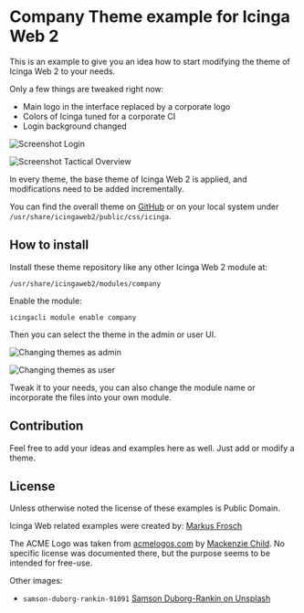 Company Theme example for Icinga Web 2
======================================

This is an example to give you an idea how to start modifying the theme
of Icinga Web 2 to your needs.

Only a few things are tweaked right now:

* Main logo in the interface replaced by a corporate logo
* Colors of Icinga tuned for a corporate CI
* Login background changed

![Screenshot Login](screenshots/login.png)

![Screenshot Tactical Overview](screenshots/tac.png)

In every theme, the base theme of Icinga Web 2 is applied, and modifications need to be
added incrementally.

You can find the overall theme on [GitHub](https://github.com/Icinga/icingaweb2/tree/master/public/css/icinga)
or on your local system under `/usr/share/icingaweb2/public/css/icinga`.

## How to install

Install these theme repository like any other Icinga Web 2 module at:

    /usr/share/icingaweb2/modules/company
    
Enable the module:

    icingacli module enable company
    
Then you can select the theme in the admin or user UI.

![Changing themes as admin](screenshots/admin-theme.png)

![Changing themes as user](screenshots/user-theme.png)

Tweak it to your needs, you can also change the module name or
incorporate the files into your own module.

## Contribution

Feel free to add your ideas and examples here as well. Just add or modify a theme.

## License

Unless otherwise noted the license of these examples is Public Domain.

Icinga Web related examples were created by: [Markus Frosch](mailto:markus.frosch@icinga.com)

The ACME Logo was taken from [acmelogos.com](http://acmelogos.com) by
[Mackenzie Child](https://www.youtube.com/watch?v=QxeXfUmBvPU&feature=youtu.be).
No specific license was documented there, but the purpose seems to be
intended for free-use.

Other images:

* `samson-duborg-rankin-91091` [Samson Duborg-Rankin on Unsplash](https://unsplash.com/photos/ZGjbiukp_-A)

